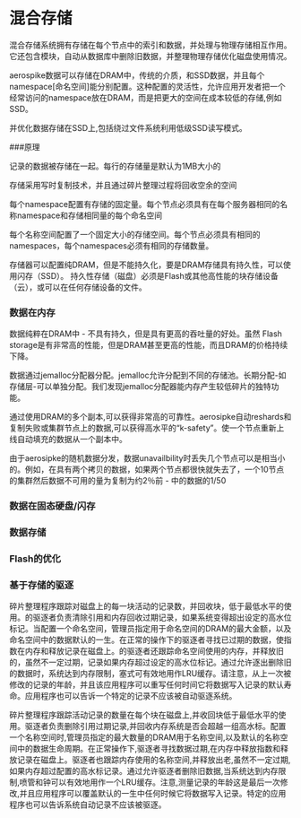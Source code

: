 # 混合存储
混合存储系统拥有存储在每个节点中的索引和数据，并处理与物理存储相互作用。它还包含模块，自动从数据库中删除旧数据，并整理物理存储优化磁盘使用情况。

aerospike数据可以存储在DRAM中，传统的介质，和SSD数据，并且每个namespace[命名空间]能分别配置。这种配置的灵活性，允许应用开发者把一个经常访问的namespace放在DRAM，而是把更大的空间在成本较低的存储,例如SSD。

并优化数据存储在SSD上,包括绕过文件系统利用低级SSD读写模式。

###原理

记录的数据被存储在一起。每行的存储量是默认为1MB大小的

存储采用写时复制技术，并且通过碎片整理过程将回收空余的空间

每个namespace配置有存储的固定量。每个节点必须具有在每个服务器相同的名称namespace和存储相同量的每个命名空间

每个名称空间配置了一个固定大小的存储空间。每个节点必须具有相同的namespaces，每个namespaces必须有相同的存储数量。

存储器可以配置纯DRAM，但是不能持久化，要是DRAM存储具有持久性，可以使用闪存（SSD）。
持久性存储（磁盘）必须是Flash或其他高性能的块存储设备（云），或可以在任何存储设备的文件。



### 数据在内存

数据纯粹在DRAM中 - 不具有持久，但是具有更高的吞吐量的好处。虽然 Flash storage是有非常高的性能，但是DRAM甚至更高的性能，而且DRAM的价格持续下降。

数据通过jemalloc分配器分配。jemalloc允许分配到不同的存储池。长期分配-如存储层-可以单独分配。我们发现jemalloc分配器能内存产生较低碎片的独特功能。


通过使用DRAM的多个副本,可以获得非常高的可靠性。aerosipke自动reshards和复制失败或集群节点上的数据,可以获得高水平的“k-safety”。使一个节点重新上线自动填充的数据从一个副本中。

由于aerosipke的随机数据分发，数据unavailbility时丢失几个节点可以是相当小的。例如，在具有两个拷贝的数据，如果两个节点都很快就失去了，一个10节点的集群然后数据不可用的量为复制为约2％前 - 中的数据的1/50
### 数据在固态硬盘/闪存

### 数据存储
### Flash的优化

### 基于存储的驱逐
碎片整理程序跟踪对磁盘上的每一块活动的记录数，并回收块，低于最低水平的使用。的驱逐者负责清除引用和内存回收过期记录，如果系统变得超出设定的高水位标记。当配置一个命名空间，管理员指定用于命名空间的DRAM的最大金额，以及命名空间中的数据默认的一生。在正常的操作下的驱逐者寻找已过期的数据，使指数在内存和释放记录在磁盘上。的驱逐者还跟踪命名空间使用的内存，并释放旧的，虽然不一定过期，记录如果内存超过设定的高水位标记。通过允许逐出删除旧的数据时，系统达到内存限制，塞式可有效地用作LRU缓存。请注意，从上一次被修改的记录的年龄，并且该应用程序可以重写任何时间它将数据写入记录的默认寿命。应用程序也可以告诉一个特定的记录不应该被自动驱逐系统。

碎片整理程序跟踪活动记录的数量在每个块在磁盘上,并收回块低于最低水平的使用。驱逐者负责删除引用过期记录,并回收内存系统是否会超越一组高水标。配置一个名称空间时,管理员指定的最大数量的DRAM用于名称空间,以及默认的名称空间中的数据生命周期。在正常操作下,驱逐者寻找数据过期,在内存中释放指数和释放记录在磁盘上。驱逐者也跟踪内存使用的名称空间,并释放出老,虽然不一定过期,如果内存超过配置的高水标记录。通过允许驱逐者删除旧数据,当系统达到内存限制,喷管和钟可以有效地用作一个LRU缓存。注意,测量记录的年龄这是最后一次修改,并且应用程序可以覆盖默认的一生中任何时候它将数据写入记录。特定的应用程序也可以告诉系统自动记录不应该被驱逐。